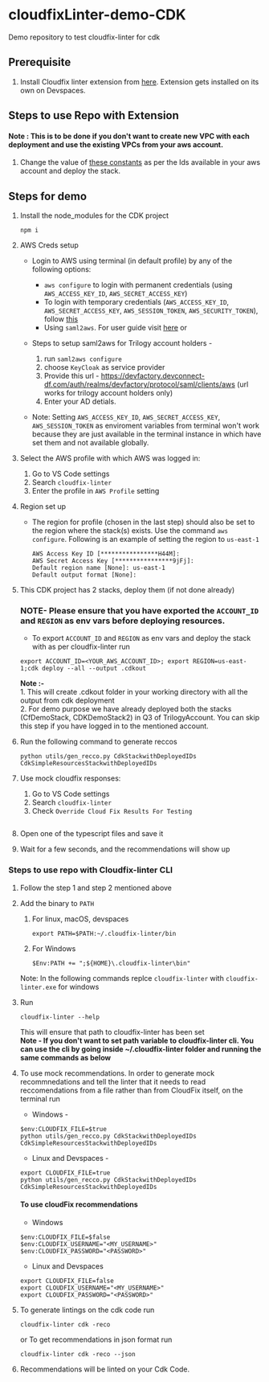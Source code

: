 # cloudfixLinter-demo-CDK
Demo repository to test cloudfix-linter for cdk

## Prerequisite

1. Install Cloudfix linter extension from [here](https://open-vsx.trilogy.devspaces.com/extension/devfactory/cloudfix-linter). Extension gets installed on its own on Devspaces.

 
## Steps to use Repo with Extension

#### Note : This is to be done if you don't want to create new VPC with each deployment and use the existing VPCs from your aws account.


1. Change the value of [these constants](lib/constants.ts) as per the Ids available in your aws account and deploy the stack.


## Steps for demo


1. Install the node_modules for the CDK project
    ```
    npm i
    ```
2. AWS Creds setup
   - Login to AWS using terminal (in default profile) by any of the following options:
     - `aws configure` to login with permanent credentials (using `AWS_ACCESS_KEY_ID`, `AWS_SECRET_ACCESS_KEY`)
     - To login with temporary credentials (`AWS_ACCESS_KEY_ID`, `AWS_SECRET_ACCESS_KEY`, `AWS_SESSION_TOKEN`, `AWS_SECURITY_TOKEN`), follow [this](https://docs.aws.amazon.com/IAM/latest/UserGuide/id_credentials_temp_use-resources.html#using-temp-creds-sdk-cli)
     - Using `saml2aws`. For user guide visit [here](https://docs.aws.amazon.com/IAM/latest/UserGuide/id_credentials_temp_use-resources.html#using-temp-creds-sdk-cli)
      or 
    - Steps to setup saml2aws for Trilogy account holders -
      1.  run `saml2aws configure`
      2.  choose `KeyCloak` as service provider
      3.  Provide this url - https://devfactory.devconnect-df.com/auth/realms/devfactory/protocol/saml/clients/aws (url works for trilogy account holders only)
      4.  Enter your AD detials.     
      
    - Note: Setting `AWS_ACCESS_KEY_ID`, `AWS_SECRET_ACCESS_KEY`, `AWS_SESSION_TOKEN` as enviroment variables from terminal won't work because they are just available in the terminal instance in which have set them and not available globally.


3. Select the AWS profile with which AWS was logged in:
    1. Go to VS Code settings
    2. Search `cloudfix-linter`
    3. Enter the profile in `AWS Profile` setting


4. Region set up   
   - The region for profile (chosen in the last step) should also be set to the region where the stack(s) exists. Use the command `aws configure`. Following is an example of setting the region to `us-east-1`
      ```
      AWS Access Key ID [****************H44M]: 
      AWS Secret Access Key [****************9jFj]: 
      Default region name [None]: us-east-1
      Default output format [None]:

5. This CDK project has 2 stacks, deploy them (if not done already)   
    ### NOTE- Please ensure that you have exported the `ACCOUNT_ID` and `REGION` as env vars before deploying resources.
    - To export  `ACCOUNT_ID` and `REGION` as env vars and deploy the stack with as per cloudfix-linter
    run 
    ```
    export ACCOUNT_ID=<YOUR_AWS_ACCOUNT_ID>; export REGION=us-east-1;cdk deploy --all --output .cdkout
    ```
    **Note :-**    
       1. This will create .cdkout folder in your working directory with all the output from cdk deployment  
       2. For demo purpose we have already deployed both the stacks (CfDemoStack, CDKDemoStack2) in Q3 of TrilogyAccount. You can skip this step if you have logged in to the mentioned account.
    
6. Run the following command to generate reccos

    ```
    python utils/gen_recco.py CdkStackwithDeployedIDs CdkSimpleResourcesStackwithDeployedIDs
    ```

7. Use mock cloudfix responses:
    1. Go to VS Code settings
    2. Search `cloudfix-linter`
    3. Check `Override Cloud Fix Results For Testing`

    ```
8. Open one of the typescript files and save it

9. Wait for a few seconds, and the recommendations will show up


### Steps to use repo with Cloudfix-linter CLI

1. Follow the step 1 and step 2 mentioned above

2. Add the binary to `PATH` 
   1. For linux, macOS, devspaces
      ```
      export PATH=$PATH:~/.cloudfix-linter/bin
      ```
   2. For Windows
      ```
      $Env:PATH += ";${HOME}\.cloudfix-linter\bin"
      ```
    Note: In the following commands replce `cloudfix-linter` with `cloudfix-linter.exe` for windows

3. Run

   ```
   cloudfix-linter --help  
   ```  
   This will ensure that path to cloudfix-linter has been set  
**Note - If you don't want to set path variable to cloudfix-linter cli. You can use the cli by going inside ~/.cloudfix-linter folder and running the same commands as below**

4. To use mock recommendations.
In order to generate mock recommnedations and tell the linter that it needs to read reccomendations from a file rather than from CloudFix itself, on the terminal run
    - Windows -
    ```
    $env:CLOUDFIX_FILE=$true
    python utils/gen_recco.py CdkStackwithDeployedIDs CdkSimpleResourcesStackwithDeployedIDs
    ```
    - Linux and Devspaces -

    ```
    export CLOUDFIX_FILE=true
    python utils/gen_recco.py CdkStackwithDeployedIDs CdkSimpleResourcesStackwithDeployedIDs
    ```

    #### To use cloudFix recommendations
    - Windows
    ```
    $env:CLOUDFIX_FILE=$false
    $env:CLOUDFIX_USERNAME="<MY_USERNAME>"
    $env:CLOUDFIX_PASSWORD="<PASSWORD>"
    ```
    - Linux and Devspaces
    ```
    export CLOUDFIX_FILE=false
    export CLOUDFIX_USERNAME="<MY_USERNAME>"
    export CLOUDFIX_PASSWORD="<PASSWORD>"
    ```

5. To generate lintings on the cdk code run 
    ```
    cloudfix-linter cdk -reco

    ```
    or 
    To get recommendations in json format run
    ```
    cloudfix-linter cdk -reco --json

    ```

6. Recommendations will be linted on your Cdk Code.